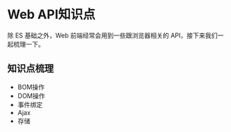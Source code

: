 # Web API知识点

除 ES 基础之外，Web 前端经常会用到一些跟浏览器相关的 API，接下来我们一起梳理一下。

## 知识点梳理
- BOM操作
- DOM操作
- 事件绑定
- Ajax
- 存储
